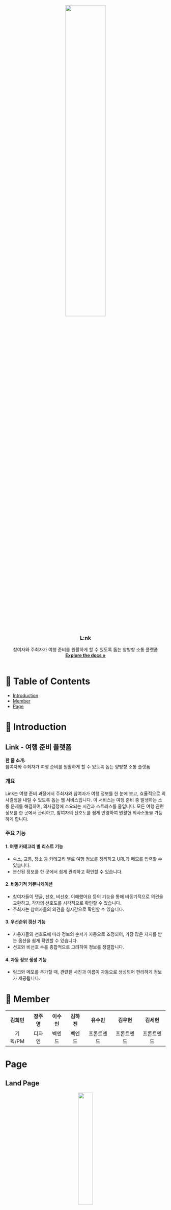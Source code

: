 <div align="center">

<a id="readme-top"></a>
</div>
<div>


<p align="center">
  <img src="https://github.com/user-attachments/assets/82149023-5b3e-4179-b714-1a63e9a61777" width="50%" />
</p>


<h3 align="center">L:nk</h3>

  <p align="center">
    참여자와 주최자가 여행 준비를 원활하게 할 수 있도록 돕는 양방향 소통 플랫폼
        <br />
            <a href="https://github.com/Club-PARD/Fromis_7_BE"><strong>Explore the docs »</strong></a>
        <br />
    <br />
  </p>
</div>



# 📗 Table of Contents

- [Introduction](#-Introduction)
- [Member](#Member)
- [Page](#Page)

# 📖 Introduction 

## Link - 여행 준비 플랫폼

**한 줄 소개:**  
참여자와 주최자가 여행 준비를 원활하게 할 수 있도록 돕는 양방향 소통 플랫폼

### 개요

Link는 여행 준비 과정에서 주최자와 참여자가 여행 정보를 한 눈에 보고, 효율적으로 의사결정을 내릴 수 있도록 돕는 웹 서비스입니다. 이 서비스는 여행 준비 중 발생하는 소통 문제를 해결하여, 의사결정에 소요되는 시간과 스트레스를 줄입니다. 모든 여행 관련 정보를 한 곳에서 관리하고, 참여자의 선호도를 쉽게 반영하여 원활한 의사소통을 가능하게 합니다.

### 주요 기능

#### 1. 여행 카테고리 별 리스트 기능
- 숙소, 교통, 장소 등 카테고리 별로 여행 정보를 정리하고 URL과 메모를 입력할 수 있습니다.
- 분산된 정보를 한 곳에서 쉽게 관리하고 확인할 수 있습니다.

#### 2. 비동기적 커뮤니케이션
- 참여자들이 댓글, 선호, 비선호, 이해했어요 등의 기능을 통해 비동기적으로 의견을 교환하고, 각자의 선호도를 시각적으로 확인할 수 있습니다.
- 주최자는 참여자들의 의견을 실시간으로 확인할 수 있습니다.

#### 3. 우선순위 갱신 기능
- 사용자들의 선호도에 따라 정보의 순서가 자동으로 조정되어, 가장 많은 지지를 받는 옵션을 쉽게 확인할 수 있습니다.
- 선호와 비선호 수를 종합적으로 고려하여 정보를 정렬합니다.

#### 4. 자동 정보 생성 기능
- 링크와 메모를 추가할 때, 관련된 사진과 이름이 자동으로 생성되어 편리하게 정보가 제공됩니다.

# 🤠 Member
<p align="center">
<table style = "text-align : center; width:100%;">
<tr>
   <th>김희민</th>
   <th>장주영</th>
   <th>이수인</th>
   <th> 김하진 </th>
      <th>유수민</th>
   <th>김우현</th>
   <th>김세현</th>
</tr>
<tr>
   <td>기획/PM</td>
   <td>디자인</td>
   <td>벡엔드</td>
    <td>벡엔드</td>
      <td>프론트엔드</td>
   <td>프론트엔드</td>
   <td>프론트엔드</td>
</tr>
</table>

# Page

## Land Page
  <p align="center"><img src="https://github.com/user-attachments/assets/e4b8e66d-472f-44f1-bc77-b299c82c7fb5" width="30%" />

  - 기능: 웹 사이트를 방문할 때 보게 되는 페이지

## Login Page
  <p align="center"><img src="https://github.com/user-attachments/assets/de481da7-8f12-4559-a123-1523137f5252" width="30%" />

  - 기능: 로그인 페이지 


## History Page
  <p align="center"><img src="https://github.com/user-attachments/assets/0e27527e-7cd5-4653-b1d0-1e0131c97f1b" width="30%" />

  - 기능: 지난 약속들 모아보는 페이지


## Main Page - piece
  <p align="center"><img src="https://github.com/user-attachments/assets/f1b41108-2028-48c3-8f36-cd455ad1c699" width="30%" />

  - 기능: 약속을 생성하고 삭제하는 약속 페이지


## Main Page - category
  <p align="center"><img src="https://github.com/user-attachments/assets/7796a3e1-a799-4cfc-9944-0aeb758f95ce" width="30%" />

  - 기능: 약속의 카테고리를 모아보는 종합 페이지 

  
## Add Page
  <p align="center"><img src="https://github.com/user-attachments/assets/d793e8af-0276-4ddd-9836-5c4743e54a1a" width="30%" />

  - 기능: 약속 및 카테고리를 생성 수정 삭제하는 모달 페이지  


## MyInfo Page
  <p align="center"><img src="https://github.com/user-attachments/assets/631d9565-9621-432d-b4da-c2ded1e068b3" width="30%" />

  - 기능: 마이페이지 


## Comment Page
  <p align="center"><img src="https://github.com/user-attachments/assets/8aeb88df-a209-4178-b060-b3305ed72870" width="30%" />

  - 기능: 카테고리별 비동기 커뮤니케이션 페이지


<p align="right">(<a href="#readme-top">back to top</a>)</p>

<br>

---

## 🛠️ 백엔드 기술 스택

- **프레임워크**: Spring Boot  
- **데이터베이스 관리**: JPA (Hibernate)  
- **API 설계**: RESTful 방식  
- **파일 관리**: AWS S3를 사용한 파일 업로드 및 저장  
- **서버 배포**: AWS EC2를 사용한 애플리케이션 배포  
- **문서화 도구**: Swagger(OpenAPI 1.0)  

<p align="center">
  <img src="https://img.shields.io/badge/AWS-232F3E?style=for-the-badge&logo=amazon-aws&logoColor=white" />
  <img src="https://img.shields.io/badge/SpringBoot-6DB33F?style=for-the-badge&logo=springboot&logoColor=white" />
  <img src="https://img.shields.io/badge/JPA-59666C?style=for-the-badge&logo=hibernate&logoColor=white" />
</p>

---

## 🔑 주요 백엔드 기능 구현

1. **RESTful API 설계**  
   - 클라이언트와 서버 간 통신을 위한 직관적이고 일관된 REST API를 설계.  
   - HTTP 메서드(GET, POST, PUT, DELETE)를 활용하여 리소스 기반의 API 구현.

2. **파일 업로드 및 관리**  
   - AWS S3를 이용하여 파일(이미지, 문서 등)을 안전하게 저장하고 URL을 반환.  
   - 클라이언트는 해당 URL을 통해 파일에 접근 가능.  

3. **데이터베이스 설계 및 관리**  
   - JPA와 Hibernate를 활용하여 데이터베이스와 객체 간의 매핑을 처리.  
   - 관계형 데이터베이스(MySQL) 사용.

4. **의견 및 우선순위 기능 구현**  
   - 선호/비선호 데이터를 실시간으로 집계하여 순위 계산 로직 구현.  
   - 주최자가 참여자의 의견을 한눈에 볼 수 있도록 데이터를 가공 및 제공.  

5. **자동 정보 생성 기능**  
   - 사용자가 입력한 URL을 분석하여, 제목과 이미지를 자동으로 생성.  
   - 효율적으로 정보를 수집하고 정리할 수 있도록 지원.  

---

## 📚 API 명세
[API 명세서](<https://noisy-sunscreen-6be.notion.site/Fromis7_API-165464b1b207805d9600de8d4b7e03ac?pvs=4>)


---

## ERD
<div align="center">
  <img width="500" alt="스크린샷 2025-01-02 오전 4 39 52" src="https://github.com/user-attachments/assets/3cd5c972-208d-4811-931c-7689adc0501d" />
</div>

---

## 배포 정보 🌐

- **배포 환경**: AWS EC2
- **빌드 도구**: Gradle

---
## **백엔드 분담 작업 소개**
| 이름  | 구현 기능 |
|-------|-----------|
| **김하진 🐿️** | - API 설계 및 데이터베이스 연동<br> - 로그인 및 JWT 인증<br> - RESTful API 최적화  |
| **이수인 🐾** | - 우선순위 계산 로직 구현<br> - 댓글 및 선호/비선호 기능<br> - AWS S3 연동 및 파일 업로드 기능 |

---
